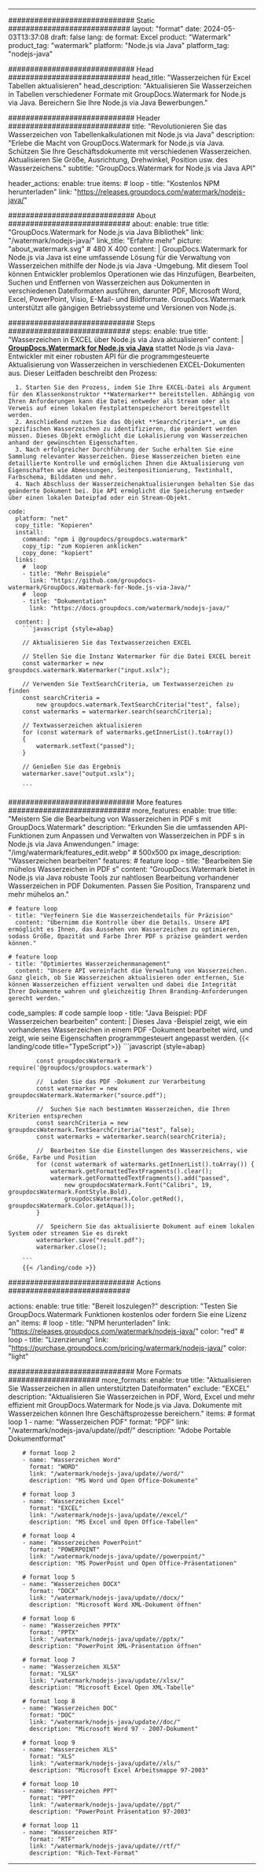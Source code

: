 
---
############################# Static ############################
layout: "format"
date:  2024-05-03T13:37:08
draft: false
lang: de
format: Excel
product: "Watermark"
product_tag: "watermark"
platform: "Node.js via Java"
platform_tag: "nodejs-java"

############################# Head ############################
head_title: "Wasserzeichen für Excel Tabellen aktualisieren"
head_description: "Aktualisieren Sie Wasserzeichen in Tabellen verschiedener Formate mit GroupDocs.Watermark for Node.js via Java. Bereichern Sie Ihre Node.js via Java Bewerbungen."

############################# Header ############################
title: "Revolutionieren Sie das Wasserzeichen von Tabellenkalkulationen mit Node.js via Java" 
description: "Erlebe die Macht von GroupDocs.Watermark for Node.js via Java. Schützen Sie Ihre Geschäftsdokumente mit verschiedenen Wasserzeichen. Aktualisieren Sie Größe, Ausrichtung, Drehwinkel, Position usw. des Wasserzeichens."
subtitle: "GroupDocs.Watermark for Node.js via Java API" 

header_actions:
  enable: true
  items:
    #  loop
    - title: "Kostenlos NPM herunterladen"
      link: "https://releases.groupdocs.com/watermark/nodejs-java/"
      
############################# About ############################
about:
    enable: true
    title: "GroupDocs.Watermark for Node.js via Java Bibliothek"
    link: "/watermark/nodejs-java/"
    link_title: "Erfahre mehr"
    picture: "about_watermark.svg" # 480 X 400
    content: |
       GroupDocs.Watermark for Node.js via Java ist eine umfassende Lösung für die Verwaltung von Wasserzeichen mithilfe der Node.js via Java -Umgebung. Mit diesem Tool können Entwickler problemlos Operationen wie das Hinzufügen, Bearbeiten, Suchen und Entfernen von Wasserzeichen aus Dokumenten in verschiedenen Dateiformaten ausführen, darunter PDF, Microsoft Word, Excel, PowerPoint, Visio, E-Mail- und Bildformate. GroupDocs.Watermark unterstützt alle gängigen Betriebssysteme und Versionen von Node.js.

############################# Steps ############################
steps:
    enable: true
    title: "Wasserzeichen in EXCEL über Node.js via Java aktualisieren"
    content: |
      **[GroupDocs.Watermark for Node.js via Java](https://products.groupdocs.com/watermark/nodejs-java/)** stattet Node.js via Java-Entwickler mit einer robusten API für die programmgesteuerte Aktualisierung von Wasserzeichen in verschiedenen EXCEL-Dokumenten aus. Dieser Leitfaden beschreibt den Prozess:
      
      1. Starten Sie den Prozess, indem Sie Ihre EXCEL-Datei als Argument für den Klassenkonstruktor **Watermarker** bereitstellen. Abhängig von Ihren Anforderungen kann die Datei entweder als Stream oder als Verweis auf einen lokalen Festplattenspeicherort bereitgestellt werden.
      2. Anschließend nutzen Sie das Objekt **SearchCriteria**, um die spezifischen Wasserzeichen zu identifizieren, die geändert werden müssen. Dieses Objekt ermöglicht die Lokalisierung von Wasserzeichen anhand der gewünschten Eigenschaften.
      3. Nach erfolgreicher Durchführung der Suche erhalten Sie eine Sammlung relevanter Wasserzeichen. Diese Wasserzeichen bieten eine detaillierte Kontrolle und ermöglichen Ihnen die Aktualisierung von Eigenschaften wie Abmessungen, Seitenpositionierung, Textinhalt, Farbschema, Bilddaten und mehr.
      4. Nach Abschluss der Wasserzeichenaktualisierungen behalten Sie das geänderte Dokument bei. Die API ermöglicht die Speicherung entweder über einen lokalen Dateipfad oder ein Stream-Objekt.
   
    code:
      platform: "net"
      copy_title: "Kopieren"
      install:
        command: "npm i @groupdocs/groupdocs.watermark"
        copy_tip: "zum Kopieren anklicken"
        copy_done: "kopiert"
      links:
        #  loop
        - title: "Mehr Beispiele"
          link: "https://github.com/groupdocs-watermark/GroupDocs.Watermark-for-Node.js-via-Java/"
        #  loop
        - title: "Dokumentation"
          link: "https://docs.groupdocs.com/watermark/nodejs-java/"
          
      content: |
        ```javascript {style=abap}

        // Aktualisieren Sie das Textwasserzeichen EXCEL

        // Stellen Sie die Instanz Watermarker für die Datei EXCEL bereit
        const watermarker = new groupdocs.watermark.Watermarker("input.xslx");

        // Verwenden Sie TextSearchCriteria, um Textwasserzeichen zu finden
        const searchCriteria = 
            new groupdocs.watermark.TextSearchCriteria("test", false);
        const watermarks = watermarker.search(searchCriteria);
        
        // Textwasserzeichen aktualisieren
        for (const watermark of watermarks.getInnerList().toArray())
        {
            watermark.setText("passed");
        }

        // Genießen Sie das Ergebnis
        watermarker.save("output.xslx");
        
        ```            

############################# More features ############################
more_features:
  enable: true
  title: "Meistern Sie die Bearbeitung von Wasserzeichen in PDF s mit GroupDocs.Watermark"
  description: "Erkunden Sie die umfassenden API-Funktionen zum Anpassen und Verwalten von Wasserzeichen in PDF s in Node.js via Java Anwendungen."
  image: "/img/watermark/features_edit.webp" # 500x500 px
  image_description: "Wasserzeichen bearbeiten"
  features:
    # feature loop
    - title: "Bearbeiten Sie mühelos Wasserzeichen in PDF s"
      content: "GroupDocs.Watermark bietet in Node.js via Java robuste Tools zur nahtlosen Bearbeitung vorhandener Wasserzeichen in PDF Dokumenten. Passen Sie Position, Transparenz und mehr mühelos an."

    # feature loop
    - title: "Verfeinern Sie die Wasserzeichendetails für Präzision"
      content: "Übernimm die Kontrolle über die Details. Unsere API ermöglicht es Ihnen, das Aussehen von Wasserzeichen zu optimieren, sodass Größe, Opazität und Farbe Ihrer PDF s präzise geändert werden können."

    # feature loop
    - title: "Optimiertes Wasserzeichenmanagement"
      content: "Unsere API vereinfacht die Verwaltung von Wasserzeichen. Ganz gleich, ob Sie Wasserzeichen aktualisieren oder entfernen, Sie können Wasserzeichen effizient verwalten und dabei die Integrität Ihrer Dokumente wahren und gleichzeitig Ihren Branding-Anforderungen gerecht werden."
      
  code_samples:
    # code sample loop
    - title: "Java Beispiel: PDF Wasserzeichen bearbeiten"
      content: |
        Dieses Java -Beispiel zeigt, wie ein vorhandenes Wasserzeichen in einem PDF -Dokument bearbeitet wird, und zeigt, wie seine Eigenschaften programmgesteuert angepasst werden.
        {{< landing/code title="TypeScript">}}
        ```javascript {style=abap}
        
            const groupdocsWatermark = require('@groupdocs/groupdocs.watermark')

            //  Laden Sie das PDF -Dokument zur Verarbeitung
            const watermarker = new groupdocsWatermark.Watermarker("source.pdf");

            //  Suchen Sie nach bestimmten Wasserzeichen, die Ihren Kriterien entsprechen
            const searchCriteria = new groupdocsWatermark.TextSearchCriteria("test", false);
            const watermarks = watermarker.search(searchCriteria);
  
            //  Bearbeiten Sie die Einstellungen des Wasserzeichens, wie Größe, Farbe und Position
            for (const watermark of watermarks.getInnerList().toArray()) {
                watermark.getFormattedTextFragments().clear();
                watermark.getFormattedTextFragments().add("passed", 
                    new groupdocsWatermark.Font("Calibri", 19, groupdocsWatermark.FontStyle.Bold), 
                    groupdocsWatermark.Color.getRed(), groupdocsWatermark.Color.getAqua());
            }

            //  Speichern Sie das aktualisierte Dokument auf einem lokalen System oder streamen Sie es direkt
            watermarker.save("result.pdf");
            watermarker.close();

        ```
        {{< /landing/code >}}


############################# Actions ############################

actions:
  enable: true
  title: "Bereit loszulegen?"
  description: "Testen Sie GroupDocs.Watermark Funktionen kostenlos oder fordern Sie eine Lizenz an"
  items:
    #  loop
    - title: "NPM herunterladen"
      link: "https://releases.groupdocs.com/watermark/nodejs-java/"
      color: "red"
        #  loop
    - title: "Lizenzierung"
      link: "https://purchase.groupdocs.com/pricing/watermark/nodejs-java/"
      color: "light"


############################# More Formats #####################
more_formats:
    enable: true
    title: "Aktualisieren Sie Wasserzeichen in allen unterstützten Dateiformaten"
    exclude: "EXCEL"
    description: "Aktualisieren Sie Wasserzeichen in PDF, Word, Excel und mehr effizient mit GroupDocs.Watermark for Node.js via Java. Dokumente mit Wasserzeichen können Ihre Geschäftsprozesse bereichern."
    items: 
        # format loop 1
        - name: "Wasserzeichen PDF"
          format: "PDF"
          link: "/watermark/nodejs-java/update//pdf/"
          description: "Adobe Portable Dokumentformat"

        # format loop 2
        - name: "Wasserzeichen Word"
          format: "WORD"
          link: "/watermark/nodejs-java/update//word/"
          description: "MS Word und Open Office-Dokumente"
          
        # format loop 3
        - name: "Wasserzeichen Excel"
          format: "EXCEL"
          link: "/watermark/nodejs-java/update//excel/"
          description: "MS Excel und Open Office-Tabellen"

        # format loop 4
        - name: "Wasserzeichen PowerPoint"
          format: "POWERPOINT"
          link: "/watermark/nodejs-java/update//powerpoint/"
          description: "MS PowerPoint und Open Office-Präsentationen"

        # format loop 5
        - name: "Wasserzeichen DOCX"
          format: "DOCX"
          link: "/watermark/nodejs-java/update//docx/"
          description: "Microsoft Word XML-Dokument öffnen"
          
        # format loop 6
        - name: "Wasserzeichen PPTX"
          format: "PPTX"
          link: "/watermark/nodejs-java/update//pptx/"
          description: "PowerPoint XML-Präsentation öffnen"
          
        # format loop 7
        - name: "Wasserzeichen XLSX"
          format: "XLSX"
          link: "/watermark/nodejs-java/update//xlsx/"
          description: "Microsoft Excel Open XML-Tabelle"

        # format loop 8
        - name: "Wasserzeichen DOC"
          format: "DOC"
          link: "/watermark/nodejs-java/update//doc/"
          description: "Microsoft Word 97 - 2007-Dokument"

        # format loop 9
        - name: "Wasserzeichen XLS"
          format: "XLS"
          link: "/watermark/nodejs-java/update//xls/"
          description: "Microsoft Excel Arbeitsmappe 97-2003"

        # format loop 10
        - name: "Wasserzeichen PPT"
          format: "PPT"
          link: "/watermark/nodejs-java/update//ppt/"
          description: "PowerPoint Präsentation 97-2003"

        # format loop 11
        - name: "Wasserzeichen RTF"
          format: "RTF"
          link: "/watermark/nodejs-java/update//rtf/"
          description: "Rich-Text-Format"

---